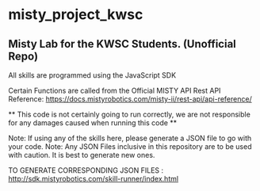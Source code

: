 # misty_project_kwsc
## Misty Lab for the KWSC Students. (Unofficial Repo)

All skills are programmed using the JavaScript SDK

Certain Functions are called from the Official MISTY API
Rest API Reference: https://docs.mistyrobotics.com/misty-ii/rest-api/api-reference/

** This code is not certainly going to run correctly, we are not responsible for any damages caused when running this code **

Note: If using any of the skills here, please generate a JSON file to go with your code.
Note: Any JSON Files inclusive in this repository are to be used with caution. It is best to generate new ones. 

TO GENERATE CORRESPONDING JSON FILES :  
http://sdk.mistyrobotics.com/skill-runner/index.html

